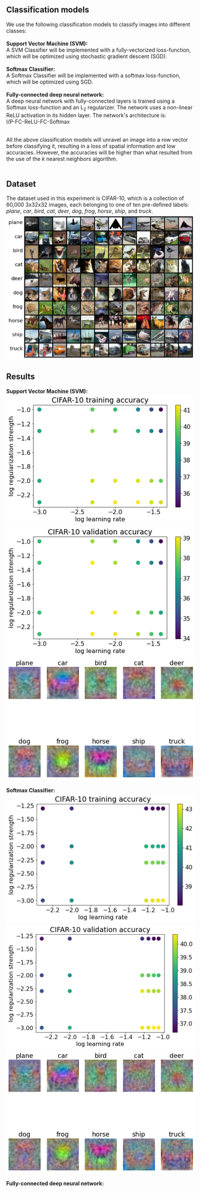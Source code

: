 ## Classification models
We use the following classification models to classify images into different classes: <br /><br />
**Support Vector Machine (SVM):** <br />
A SVM Classifier will be implemented with a fully-vectorized loss-function, which will be optimized using stochastic gradient descent (SGD). <br /><br />
**Softmax Classifier:** <br />
A Softmax Classifier will be implemented with a softmax loss-function, which will be optimized using SGD. <br /><br />
**Fully-connected deep neural network:** <br />
A deep neural network with fully-connected layers is trained using a Softmax loss-function and an L<sub>2</sub> regularizer. The network uses a non-linear ReLU activation in its hidden layer. The network's architecture is: <br />
I/P-FC-ReLU-FC-Softmax <br /><br />

All the above classification models will unravel an image into a row vector before classifying it, resulting in a loss of spatial information and low accuracies. However, the accuracies will be higher than what resulted from the use of the _k_ nearest neighbors algorithm. <br /><br />

## Dataset
The dataset used in this experiment is CIFAR-10, which is a collection of 60,000 3x32x32 images, each belonging to one of ten pre-defined labels: _plane_, _car_, _bird_, _cat_, _deer_, _dog_, _frog_, _horse_, _ship_, and _truck_. <br />
![](https://github.com/rprasan/Computer-Vision/blob/main/1.%20k%20Nearest%20Neighbors/Capture.PNG) <br />

## Results
**Support Vector Machine (SVM):** <br />
![](https://github.com/rprasan/Computer-Vision/blob/main/2.%20Deep%20Fully%20Connected%20Network/Results/1.%20SVM/TrainAccuracy.png) <br />
![](https://github.com/rprasan/Computer-Vision/blob/main/2.%20Deep%20Fully%20Connected%20Network/Results/1.%20SVM/ValAccuracy.png) <br />
![](https://github.com/rprasan/Computer-Vision/blob/main/2.%20Deep%20Fully%20Connected%20Network/Results/1.%20SVM/FinalWeights.png) <br /><br />
**Softmax Classifier:** <br />
![](https://github.com/rprasan/Computer-Vision/blob/main/2.%20Deep%20Fully%20Connected%20Network/Results/2.%20Softmax/TrainAccuracy.png) <br />
![](https://github.com/rprasan/Computer-Vision/blob/main/2.%20Deep%20Fully%20Connected%20Network/Results/2.%20Softmax/ValAccuracy.png) <br />
![](https://github.com/rprasan/Computer-Vision/blob/main/2.%20Deep%20Fully%20Connected%20Network/Results/2.%20Softmax/FinalWeights.png) <br /><br />
**Fully-connected deep neural network:** <br />
![]() <br />
![]() <br />
![]() <br />
